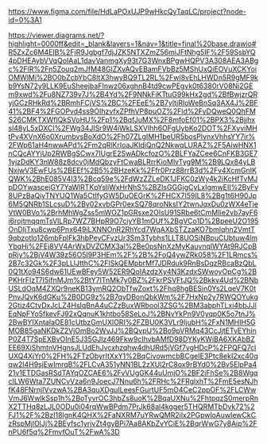 https://www.figma.com/file/HdLaPOxUJP9wHkcQyTaqLC/project?node-id=0%3A1


https://viewer.diagrams.net/?highlight=0000ff&edit=_blank&layers=1&nav=1&title=final%20base.drawio#R5ZxZc6M4EIB%2FjR9Jgbgf7djJZK5NTXZmZ56miJFtNhg5IF%2F59SsbYQ4pDHEAybVVqQoIAaL1davVanmgXy93t7G3WnxBPgwHQPV3A308AEA3ABgc%2FlR%2Fn5Zouq2mJfM48GlZXvAQvEBamFVbBz5MShUxQiEOVuXCKYoiOMWlMi%2BO0bZcbYbC8ltX3hwyBQ9TL2RL%2Fwl8vEhLHWDn5R9gMF9kb9YsN72y9LLK9EuSheejbaFInwz06xghnB4td9cwPEgvk0t6380rV08Ni2GEm9xwd%2Fu8NZ739v7J%2B4Yd%2F9NNkFiKTtuG99kHx2gd%2BfBwjzrQRyjGCzRHkRd%2BRmhFCjVS%2BC%2FEeE%2B7yltjRIoWeBnSq3AX4J%2BF41%2BF4%2FGOPvd4ss9OIhzvfxZPfhVP8puOZ%2Fld%2FvDQweQ0QhFMS26CMKTXWflQkSVoHU%2Fp1%2BqfJuMX%2F8mfoEf01%2BPX3%2Bjjhxsl48yL5xDXCI%2FWg34JISr9W4iWkLSXVIhh6OFgUybKo2DOT%2FXyviMHtPv4XVnX6o0XrumbvsBoXdO%2Fh07ZLgIMH1beUR5bosPlvnxVhhsYY7ir%2FWp61aH4nwwAPd%2Fm2qRlKrIoaJKldiQnQ2NkwqLURAZ%2F5AiwHNX1nCQcAYYjUp2RWBgSCwx7IUgrE2SwADkcfozO%2BLFYaZCee6CnFKB3GE71yjzDdKY3nW88z8dcv0jMdQbzyFtCwaBLRrrKioMlvTyg9M%2B9LQx84yLBNxjwV3EwFUs%2BEEf%2B5%2BHzeKk%2Ffr0Prz88rrB3d%2Fv4XcmGnIKQWK%2BhE085V4I3%2Bcq59e%2FdWzZZLeDK1JFKC0zWy4k2iKcHfTvMJpDOYwascejGY7YaWlRTKpYsliWxHrNhS%2BZIsGGGjgCyLxIgmwEII%2ByFv8UPzBaQiyTNYUQ1Wa5CtIfyGW5DuOEGrK%2FHCX7I59IL8%2Bg1t6H90Jp6M5QNRb1SLcsuD%2By02xvbGPr0exSQ78qroNksIY2twnJqxDu0zWX4eTjeVtW0BVo%2BrhMhWgZss5mWOZ1pGRsxe2OIsU91SRbe6tCmMIie2vb7ayF6i6rojtmqqmTsVILRp7WZ7BHpR9O7ciyYB1mOUf%2BgVCo1D%2BpeeU2O195OnDIjTxu8cwp6Pnx649iLXNNOnR2RhYcd7WqAXbSTZzaKO7bmlqhn2VmtT9qbzotlo126mbFplFk3hbPeyCFvzUr3Sm3Tybhs1LLT8UOSiNBpuCUbtuw4lmYbqHi%2FEj8VV4ArWxDVZCMX3al%2Be0psNnXzMyKauvnqlWYAt9RJCpBpRjy%2BjV4W39z56O5l9P3HEm%2F%2B%2FoQ4ywZRk058%2F1LRmcs%2B7c32Gk%2F3pLLlJtthC%2FISkQEMpbrMf7JDRduk9RnBsDqzRBcaBzQbL0Q1tXo94S6dw61UEwBFey5W52ER9QoIAzdzXy4N3KzdxSWwoyOpCg%2BPKHrFlzT7I5ifnMJm%2BtY7ITnMk7y0BZ%2FkrPSVFtJQ%2Bkkv4Ud%2BNbUSLdOqM4ZXQr9neKB13ymRQ2ObTfwZoxt%2Fhq8hgBESin0Ys2LqeV7K0tPnvJQvK6dGKu%2B0DG9z%2B7qyDBonQbkWm%2F7HxNp2y7RWQOYukg2Gtiz4CtvDxJcLZ4HsIqBnA4uCZzBuxWRbool3ZSG%2BM3abphTLxi4bbJJlEqNpFYo5fkevFJ92xQqnuK1khtbo58SeLoJ%2BNvYkPn9V0yqp0K5o7tnJ%2BwBYIXntaIaOE81cUtbzGmUXlORI%2FZBU0K3VLr9IjubH%2FxN1MHIH5GMOB85gaNKDkZ2VjOmBo2WvJJ%2BQvpU%2Bo9pVRMq43CcJjtETvEYhinP0Z4T7SpEXBvOInE5J35GJlz469Fkw9cIhvbAMfD98DYKyKWiBA6XKAbBZEE69XiShmtnVHgnsJLUdEhJvcxhzqhw4dhURd5jVGf7vgHDcP%2FPQFQ7clUXQ4XjYr0%2FH%2FTzObyrItXxY1%2BqCivowmcbBCgeIE3Ptc8ekI2xc40qqw2l4H9sjEwImrqB%2FLCvA351yNN1BL2zXUl2rC8ox9rBYd0%2Bv5ElpPa421v1ETDGasRSdTAYqOZCAE6%2FvVUgGK44uUmjO%2BF2iFhSe%2B8WgqcILW6Wta7ZUNCvVza6n9JoecJ7Nnu6h%2FRHc%2FRglxhT%2FmE5esNJhfK48FNrnjIVvzwA%2BA3quXDguILeesFGurtUF5mO4CeC2ppOF%2FLCWwVmJ6WwlkSsp1h%2BoTyvrOC3hbZs8uoK%2BqaUXNu%2FhtpqzS0merpRnX2TTHq8zLJL0ODu0i04rqWwBPdm7PrJk68al4kgger5THQRMTbDvk72%2FJ1%2F%2BzI18lgnK4QHX%2FaNXRM7uYRwQMR2ilx2PGpwloAuwIewCkCzRspMjlOlJj%2BEyfsc1yrjvZt4gyBPi7Aa8AKbZvYCiE%2BqrWwG7y8Aip%2FnPU6f5q%2FmvfOuT%2FwA%3D

